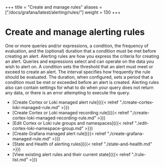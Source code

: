 +++
title = "Create and manage rules"
aliases = ["/docs/grafana/latest/alerting/rules/"]
weight = 130
+++

# Create and manage alerting rules

One or more queries and/or expressions, a condition, the frequency of evaluation, and the (optional) duration that a condition must be met before creating an alert. Alerting rules are how you express the criteria for creating an alert. Queries and expressions select and can operate on the data you wish to alert on. A condition sets the threshold that an alert must meet or exceed to create an alert. The interval specifies how frequently the rule should be evaluated. The duration, when configured, sets a period that a condition must be met or exceeded before an alert is created. Alerting rules also can contain settings for what to do when your query does not return any data, or there is an error attempting to execute the query.

- [Create Cortex or Loki managed alert rule]({{< relref "./create-cortex-loki-managed-rule.md" >}})
- [Create Cortex or Loki managed recording rule]({{< relref "./create-cortex-loki-managed-recording-rule.md" >}})
- [Edit Cortex or Loki rule groups and namespaces]({{< relref "./edit-cortex-loki-namespace-group.md" >}})
- [Create Grafana managed alert rule]({{< relref "./create-grafana-managed-rule.md" >}})
- [State and Health of alerting rules]({{< relref "./state-and-health.md" >}})
- [View existing alert rules and their current state]({{< relref "./rule-list.md" >}})

